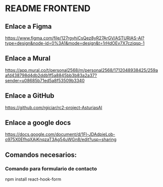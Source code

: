 # README FRONTEND

## Enlace a Figma
https://www.figma.com/file/127rgyhiCsQez8yR27ArGV/ASTURIAS-AI?type=design&node-id=0%3A1&mode=design&t=1rHdOEv7X7cziqsp-1

## Enlace a Mural
https://app.mural.co/t/personal2568/m/personal2568/1712048938425/259aafd438798d4db2ddb1f5a8845bb3b83a2a37?sender=u08685b71ed5a8f53509b3340

## Enlace a GitHub
https://github.com/rgiciar/rc2-project-AsturiasAI

## Enlace a google docs
https://docs.google.com/document/d/1Fl-JDAdpieLob-o975X0EfhqXAjKnqzaT3Ag54uWGn8/edit?usp=sharing


## Comandos necesarios:

### Comando para formulario de contacto 
npm install react-hook-form